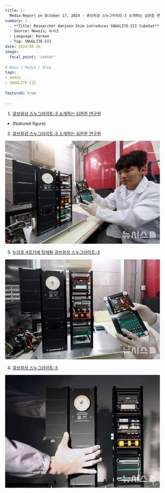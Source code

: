 ```yaml
---
title: |-
  Media Report on October 17, 2024 - 큐브위성 스누그라이트-3 소개하는 심한준 연구원
summary: |-
  - **Title: Researcher Hanjoon Shim introduces SNUGLITE-III CubeSat**
  - Source: Newsis; 뉴시스
  - Language: Korean
  - Tag: SNUGLITE-III
date: 2024-09-26
image:
  focal_point: 'center'

# News / Media / Blog
tags: 
- media
- SNUGLITE-III

featured: true

---
```


1) [큐브위성 스누그라이트-3 소개하는 심한준 연구원](https://www.newsis.com/view/NISI20240926_0020534523)

- (featured figure)

2) [큐브위성 스누그라이트-3 소개하는 심한준 연구원](https://www.newsis.com/view/NISI20240926_0020534521)

![241017-newsis-fig2](fig2.jpg)

3) [누리호 4호기에 탑재될 큐브위성 스누그라이트-3](https://www.newsis.com/view/NISI20240926_0020534522)

![241017-newsis-fig3](fig3.jpg)

4) [큐브위성 스누그라이트-3](https://www.newsis.com/view/NISI20240926_0020534527)

![241017-newsis-fig4](fig4.jpg)